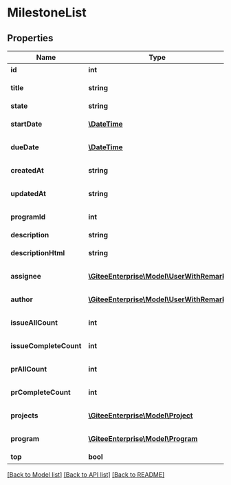 # MilestoneList

## Properties
Name | Type | Description | Notes
------------ | ------------- | ------------- | -------------
**id** | **int** | 里程碑 ID | [optional] 
**title** | **string** | 里程碑标题名称 | [optional] 
**state** | **string** | 里程碑状态 | [optional] 
**startDate** | [**\DateTime**](https://www.php.net/class.datetime) | 里程碑起始日期 | [optional] 
**dueDate** | [**\DateTime**](https://www.php.net/class.datetime) | 里程碑结束日期 | [optional] 
**createdAt** | **string** | 任务标签创建时间 | [optional] 
**updatedAt** | **string** | 任务标签更新时间 | [optional] 
**programId** | **int** | 里程碑所属项目 ID | [optional] 
**description** | **string** | 描述 | [optional] 
**descriptionHtml** | **string** | 描述(html格式) | [optional] 
**assignee** | [**\GiteeEnterprise\Model\UserWithRemark**](UserWithRemark.md) | 里程碑负责人 | [optional] 
**author** | [**\GiteeEnterprise\Model\UserWithRemark**](UserWithRemark.md) | 里程碑创建者 | [optional] 
**issueAllCount** | **int** | 里程碑issues数量 | [optional] 
**issueCompleteCount** | **int** | 里程碑完成issue数量 | [optional] 
**prAllCount** | **int** | 里程碑pr数量 | [optional] 
**prCompleteCount** | **int** | 里程碑完成pr数量 | [optional] 
**projects** | [**\GiteeEnterprise\Model\Project**](Project.md) | 里程碑关联仓库 | [optional] 
**program** | [**\GiteeEnterprise\Model\Program**](Program.md) | 里程碑关联项目 | [optional] 
**top** | **bool** | 是否置顶 | [optional] 

[[Back to Model list]](../../README.md#documentation-for-models) [[Back to API list]](../../README.md#documentation-for-api-endpoints) [[Back to README]](../../README.md)


